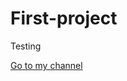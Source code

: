 # First-project
Testing

<a href="http://www.youtube.com/" target="_blank"> Go to my channel </a> 
  
        
                    
